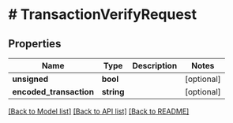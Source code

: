 # # TransactionVerifyRequest

## Properties

Name | Type | Description | Notes
------------ | ------------- | ------------- | -------------
**unsigned** | **bool** |  | [optional] 
**encoded_transaction** | **string** |  | [optional] 

[[Back to Model list]](../../README.md#documentation-for-models) [[Back to API list]](../../README.md#documentation-for-api-endpoints) [[Back to README]](../../README.md)


